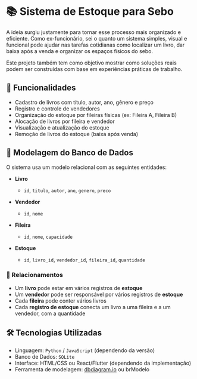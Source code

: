 # 📚 Sistema de Estoque para Sebo

A ideia surgiu justamente para tornar esse processo mais organizado e eficiente. Como ex-funcionário, sei o quanto um sistema simples, visual e funcional pode ajudar nas tarefas cotidianas como localizar um livro, dar baixa após a venda e organizar os espaços físicos do sebo.

Este projeto também tem como objetivo mostrar como soluções reais podem ser construídas com base em experiências práticas de trabalho.


## 🚀 Funcionalidades

- Cadastro de livros com título, autor, ano, gênero e preço
- Registro e controle de vendedores
- Organização do estoque por fileiras físicas (ex: Fileira A, Fileira B)
- Alocação de livros por fileira e vendedor
- Visualização e atualização do estoque
- Remoção de livros do estoque (baixa após venda)

## 🧱 Modelagem do Banco de Dados

O sistema usa um modelo relacional com as seguintes entidades:

- **Livro**
  - `id`, `titulo`, `autor`, `ano`, `genero`, `preco`

- **Vendedor**
  - `id`, `nome`

- **Fileira**
  - `id`, `nome`, `capacidade`

- **Estoque**
  - `id`, `livro_id`, `vendedor_id`, `fileira_id`, `quantidade`

### 🔗 Relacionamentos

- Um **livro** pode estar em vários registros de **estoque**
- Um **vendedor** pode ser responsável por vários registros de **estoque**
- Cada **fileira** pode conter vários livros
- Cada **registro de estoque** conecta um livro a uma fileira e a um vendedor, com a quantidade

## 🛠️ Tecnologias Utilizadas

- Linguagem: `Python` / `JavaScript` (dependendo da versão)
- Banco de Dados: `SQLite`
- Interface: HTML/CSS ou React/Flutter (dependendo da implementação)
- Ferramenta de modelagem: [dbdiagram.io](https://dbdiagram.io) ou brModelo


